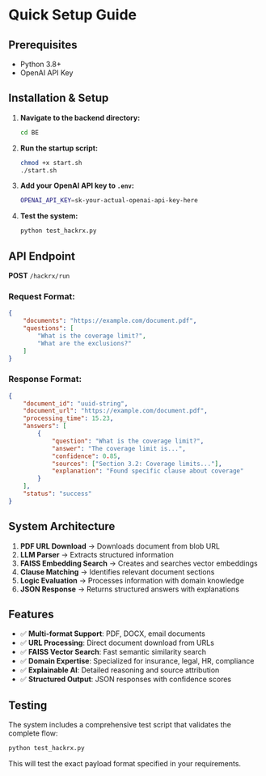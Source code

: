 # Quick Setup Guide

## Prerequisites
- Python 3.8+
- OpenAI API Key

## Installation & Setup

1. **Navigate to the backend directory:**
   ```bash
   cd BE
   ```

2. **Run the startup script:**
   ```bash
   chmod +x start.sh
   ./start.sh
   ```

3. **Add your OpenAI API key to `.env`:**
   ```bash
   OPENAI_API_KEY=sk-your-actual-openai-api-key-here
   ```

4. **Test the system:**
   ```bash
   python test_hackrx.py
   ```

## API Endpoint

**POST** `/hackrx/run`

### Request Format:
```json
{
    "documents": "https://example.com/document.pdf",
    "questions": [
        "What is the coverage limit?",
        "What are the exclusions?"
    ]
}
```

### Response Format:
```json
{
    "document_id": "uuid-string",
    "document_url": "https://example.com/document.pdf",
    "processing_time": 15.23,
    "answers": [
        {
            "question": "What is the coverage limit?",
            "answer": "The coverage limit is...",
            "confidence": 0.85,
            "sources": ["Section 3.2: Coverage limits..."],
            "explanation": "Found specific clause about coverage"
        }
    ],
    "status": "success"
}
```

## System Architecture

1. **PDF URL Download** → Downloads document from blob URL
2. **LLM Parser** → Extracts structured information 
3. **FAISS Embedding Search** → Creates and searches vector embeddings
4. **Clause Matching** → Identifies relevant document sections
5. **Logic Evaluation** → Processes information with domain knowledge
6. **JSON Response** → Returns structured answers with explanations

## Features

- ✅ **Multi-format Support**: PDF, DOCX, email documents
- ✅ **URL Processing**: Direct document download from URLs
- ✅ **FAISS Vector Search**: Fast semantic similarity search
- ✅ **Domain Expertise**: Specialized for insurance, legal, HR, compliance
- ✅ **Explainable AI**: Detailed reasoning and source attribution
- ✅ **Structured Output**: JSON responses with confidence scores

## Testing

The system includes a comprehensive test script that validates the complete flow:

```bash
python test_hackrx.py
```

This will test the exact payload format specified in your requirements.
